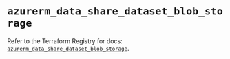 # `azurerm_data_share_dataset_blob_storage`

Refer to the Terraform Registry for docs: [`azurerm_data_share_dataset_blob_storage`](https://registry.terraform.io/providers/hashicorp/azurerm/4.9.0/docs/resources/data_share_dataset_blob_storage).
